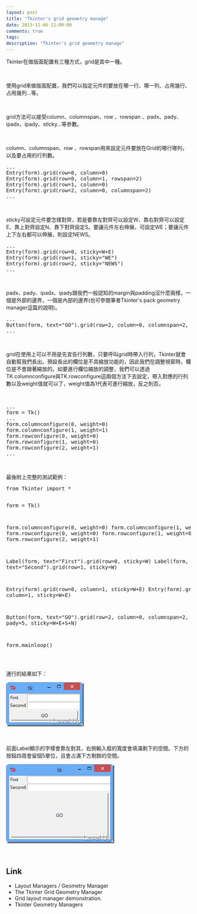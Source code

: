 ```yaml
---
layout: post
title: "Tkinter's grid geometry manage"
date: 2013-11-06 12:00:00
comments: true
tags: 
description: "Tkinter's grid geometry manage"
---
```

<p>
	Tkinter在做版面配置有三種方式，grid是其中一種。</p>
<p>
	 </p>
<p>
	使用grid來做版面配置，我們可以指定元件的要放在哪一行、哪一列、占用幾行、占用幾列...等。</p>
<p>
	 </p>
<p>
	grid方法可以接受column、columnspan、row 、rowspan 、padx、pady、ipadx、ipady、sticky...等參數。</p>
<p>
	 </p>
<p>
	column、columnspan、row 、rowspan用來設定元件要放在Grid的哪行哪列，以及要占用的行列數。</p>
<div class="wlWriterSmartContent" id="scid:812469c5-0cb0-4c63-8c15-c81123a09de7:bdc0246f-eff4-4856-bcf8-2dc99ae177f4" style="float: none; padding-bottom: 0px; padding-top: 0px; padding-left: 0px; margin: 0px; display: inline; padding-right: 0px">
	<pre class="py" name="code">
...
Entry(form).grid(row=0, column=0)
Entry(form).grid(row=0, column=1, rowspan=2)
Entry(form).grid(row=1, column=0)
Entry(form).grid(row=2, column=0, columnspan=2)
...</pre>
</div>
<p>
	 </p>
<p>
	sticky可設定元件要怎樣對齊，若是要靠左對齊可以設定W、靠右對齊可以設定E、靠上對齊設定N、靠下對齊設定S。要讓元件左右伸展，可設定WE；要讓元件上下左右都可以伸展，則設定NEWS。</p>
<div class="wlWriterSmartContent" id="scid:812469c5-0cb0-4c63-8c15-c81123a09de7:3ecf4e90-ee57-4b3e-b684-4be037de1544" style="float: none; padding-bottom: 0px; padding-top: 0px; padding-left: 0px; margin: 0px; display: inline; padding-right: 0px">
	<pre class="py" name="code">
...
Entry(form).grid(row=0, sticky=W+E)
Entry(form).grid(row=1, sticky="WE")
Entry(form).grid(row=2, sticky="NEWS")
...</pre>
</div>
<p>
	 </p>
<p>
	padx、pady、ipadx、ipady跟我們一般認知的margin與padding沒什麼兩樣，一個是外部的邊界，一個是內部的邊界(也可參閱筆者Tkinter's pack geometry manager這篇的說明)。</p>
<div class="wlWriterSmartContent" id="scid:812469c5-0cb0-4c63-8c15-c81123a09de7:ecd0d2e8-13a7-4219-8783-aea1fc8a466d" style="float: none; padding-bottom: 0px; padding-top: 0px; padding-left: 0px; margin: 0px; display: inline; padding-right: 0px">
	<pre class="py" name="code">
...
Button(form, text="GO").grid(row=2, column=0, columnspan=2, padx=5, pady=5, sticky=W+E+S+N)
...</pre>
</div>
<p>
	 </p>
<p>
	grid在使用上可以不用是先宣告行列數，只要呼叫grid時帶入行列，Tkinter就會自動幫我們長出。預設長出的欄位是不具縮放功能的，因此我們在調整視窗時，欄位是不會跟著縮放的。如要進行欄位縮放的調整，我們可以透過TK.columnconfigure與TK.rowconfigure這兩個方法下去設定，帶入對應的行列數以及weight值就可以了，weight值為1代表可進行縮放，反之則否。</p>
<p>
	 </p>
<div class="wlWriterSmartContent" id="scid:812469c5-0cb0-4c63-8c15-c81123a09de7:102bf032-b0b3-4f7b-9238-85d64934a1f7" style="float: none; padding-bottom: 0px; padding-top: 0px; padding-left: 0px; margin: 0px; display: inline; padding-right: 0px">
	<pre class="py" name="code">
...
form = Tk()
...
form.columnconfigure(0, weight=0)
form.columnconfigure(1, weight=1)
form.rowconfigure(0, weight=0)
form.rowconfigure(1, weight=0)
form.rowconfigure(2, weight=1)
...</pre>
</div>
<p>
	 </p>
<p>
	最後附上完整的測試範例：</p>
<div class="wlWriterSmartContent" id="scid:812469c5-0cb0-4c63-8c15-c81123a09de7:a0ab88bb-3179-4f14-be8e-7586592abdcb" style="float: none; padding-bottom: 0px; padding-top: 0px; padding-left: 0px; margin: 0px; display: inline; padding-right: 0px">
	<pre class="py" name="code">
from Tkinter import *
    
form = Tk()

form.columnconfigure(0, weight=0)
form.columnconfigure(1, weight=1)
form.rowconfigure(0, weight=0)
form.rowconfigure(1, weight=0)
form.rowconfigure(2, weight=1)


Label(form, text="First").grid(row=0, sticky=W)
Label(form, text="Second").grid(row=1, sticky=W)

Entry(form).grid(row=0, column=1, sticky=W+E)
Entry(form).grid(row=1, column=1, sticky=W+E)

Button(form, text="GO").grid(row=2, column=0, columnspan=2, padx=5, pady=5, sticky=W+E+S+N)

form.mainloop()</pre>
</div>
<p>
	 </p>
<p>
	運行的結果如下：</p>
<p>
	<img alt="image" border="0" height="121" src="\images\posts\41f12d29-128f-4377-a12b-daa9fdf1a35d\image_thumb.png" style="border-top: 0px; border-right: 0px; border-bottom: 0px; border-left: 0px" width="213" /></p>
<p>
	 </p>
<p>
	前面Label顯示的字樣會靠左對其，右側輸入框的寬度會填滿剩下的空間。下方的按鈕四周會留個5單位，且會占滿下方剩餘的空間。</p>
<p>
	<img alt="image" border="0" height="216" src="\images\posts\41f12d29-128f-4377-a12b-daa9fdf1a35d\image_thumb_1.png" style="border-top: 0px; border-right: 0px; border-bottom: 0px; border-left: 0px" width="296" /></p>
<p>
	 </p>
<h2>
	Link</h2>
<ul>
	<li>
		Layout Managers / Geometry Manager</li>
	<li>
		The Tkinter Grid Geometry Manager</li>
	<li>
		Grid layout manager demonstration.</li>
	<li>
		Tkinter Geometry Managers</li>
</ul>
